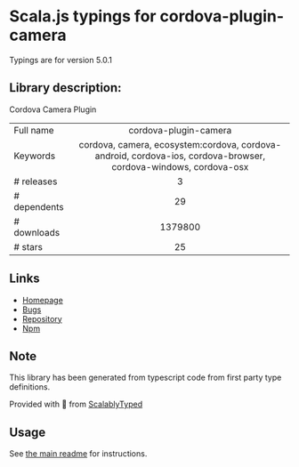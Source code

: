 
# Scala.js typings for cordova-plugin-camera

Typings are for version 5.0.1

## Library description:
Cordova Camera Plugin

|                    |                 |
| ------------------ | :-------------: |
| Full name          | cordova-plugin-camera |
| Keywords           | cordova, camera, ecosystem:cordova, cordova-android, cordova-ios, cordova-browser, cordova-windows, cordova-osx |
| # releases         | 3 |
| # dependents       | 29 |
| # downloads        | 1379800 |
| # stars            | 25 |

## Links
- [Homepage](https://github.com/apache/cordova-plugin-camera#readme)
- [Bugs](https://github.com/apache/cordova-plugin-camera/issues)
- [Repository](https://github.com/apache/cordova-plugin-camera)
- [Npm](https://www.npmjs.com/package/cordova-plugin-camera)
    


## Note
This library has been generated from typescript code from first party type definitions.

Provided with :purple_heart: from [ScalablyTyped](https://github.com/oyvindberg/ScalablyTyped)

## Usage
See [the main readme](../../readme.md) for instructions.


